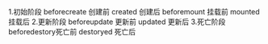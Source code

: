1.初始阶段
beforecreate 创建前
created 创建后
beforemount 挂载前
mounted 挂载后
2.更新阶段
beforeupdate 更新前
updated 更新后
3.死亡阶段
beforedestory死亡前
destoryed 死亡后